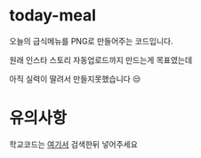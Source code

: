 # today-meal

오늘의 급식메뉴를 PNG로 만들어주는 코드입니다.

원래 인스타 스토리 자동업로드까지 만드는게 목표였는데

아직 실력이 딸려서 만들지못했습니다 😒


# 유의사항


학교코드는 [여기서](https://open.neis.go.kr/portal/data/service/selectServicePage.do?page=1&rows=10&sortColumn=&sortDirection=&infId=OPEN17020190531110010104913&infSeq=1#none) 검색한뒤 넣어주세요
